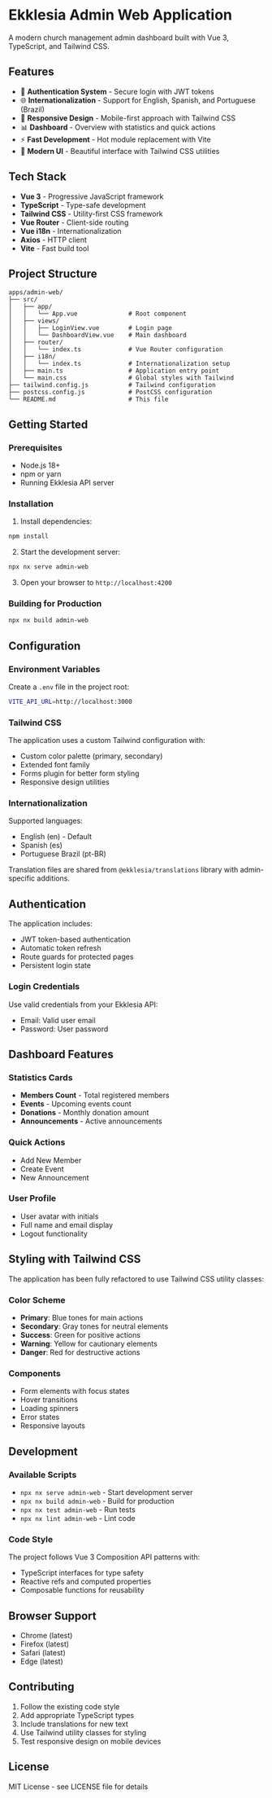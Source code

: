 # Ekklesia Admin Web Application

A modern church management admin dashboard built with Vue 3, TypeScript, and Tailwind CSS.

## Features

- 🔐 **Authentication System** - Secure login with JWT tokens
- 🌐 **Internationalization** - Support for English, Spanish, and Portuguese (Brazil)
- 📱 **Responsive Design** - Mobile-first approach with Tailwind CSS
- 📊 **Dashboard** - Overview with statistics and quick actions
- ⚡ **Fast Development** - Hot module replacement with Vite
- 🎨 **Modern UI** - Beautiful interface with Tailwind CSS utilities

## Tech Stack

- **Vue 3** - Progressive JavaScript framework
- **TypeScript** - Type-safe development
- **Tailwind CSS** - Utility-first CSS framework
- **Vue Router** - Client-side routing
- **Vue i18n** - Internationalization
- **Axios** - HTTP client
- **Vite** - Fast build tool

## Project Structure

```
apps/admin-web/
├── src/
│   ├── app/
│   │   └── App.vue              # Root component
│   ├── views/
│   │   ├── LoginView.vue        # Login page
│   │   └── DashboardView.vue    # Main dashboard
│   ├── router/
│   │   └── index.ts             # Vue Router configuration
│   ├── i18n/
│   │   └── index.ts             # Internationalization setup
│   ├── main.ts                  # Application entry point
│   └── main.css                 # Global styles with Tailwind
├── tailwind.config.js           # Tailwind configuration  
├── postcss.config.js            # PostCSS configuration
└── README.md                    # This file
```

## Getting Started

### Prerequisites

- Node.js 18+ 
- npm or yarn
- Running Ekklesia API server

### Installation

1. Install dependencies:
```bash
npm install
```

2. Start the development server:
```bash
npx nx serve admin-web
```

3. Open your browser to `http://localhost:4200`

### Building for Production

```bash
npx nx build admin-web
```

## Configuration

### Environment Variables

Create a `.env` file in the project root:

```bash
VITE_API_URL=http://localhost:3000
```

### Tailwind CSS

The application uses a custom Tailwind configuration with:

- Custom color palette (primary, secondary)
- Extended font family
- Forms plugin for better form styling
- Responsive design utilities

### Internationalization

Supported languages:
- English (en) - Default
- Spanish (es) 
- Portuguese Brazil (pt-BR)

Translation files are shared from `@ekklesia/translations` library with admin-specific additions.

## Authentication

The application includes:

- JWT token-based authentication
- Automatic token refresh
- Route guards for protected pages
- Persistent login state

### Login Credentials

Use valid credentials from your Ekklesia API:
- Email: Valid user email
- Password: User password

## Dashboard Features

### Statistics Cards
- **Members Count** - Total registered members
- **Events** - Upcoming events count  
- **Donations** - Monthly donation amount
- **Announcements** - Active announcements

### Quick Actions
- Add New Member
- Create Event
- New Announcement

### User Profile
- User avatar with initials
- Full name and email display
- Logout functionality

## Styling with Tailwind CSS

The application has been fully refactored to use Tailwind CSS utility classes:

### Color Scheme
- **Primary**: Blue tones for main actions
- **Secondary**: Gray tones for neutral elements
- **Success**: Green for positive actions
- **Warning**: Yellow for cautionary elements
- **Danger**: Red for destructive actions

### Components
- Form elements with focus states
- Hover transitions
- Loading spinners
- Error states
- Responsive layouts

## Development

### Available Scripts

- `npx nx serve admin-web` - Start development server
- `npx nx build admin-web` - Build for production
- `npx nx test admin-web` - Run tests
- `npx nx lint admin-web` - Lint code

### Code Style

The project follows Vue 3 Composition API patterns with:
- TypeScript interfaces for type safety
- Reactive refs and computed properties
- Composable functions for reusability

## Browser Support

- Chrome (latest)
- Firefox (latest)
- Safari (latest)
- Edge (latest)

## Contributing

1. Follow the existing code style
2. Add appropriate TypeScript types
3. Include translations for new text
4. Use Tailwind utility classes for styling
5. Test responsive design on mobile devices

## License

MIT License - see LICENSE file for details
